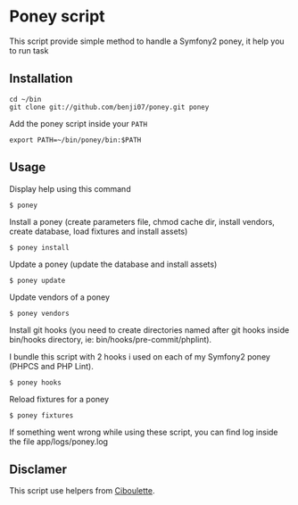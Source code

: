 # Poney script

This script provide simple method to handle a Symfony2 poney, it help you to run task

## Installation

    cd ~/bin
    git clone git://github.com/benji07/poney.git poney

Add the poney script inside your `PATH`

    export PATH=~/bin/poney/bin:$PATH

## Usage

Display help using this command

    $ poney

Install a poney (create parameters file, chmod cache dir, install vendors, create database, load fixtures and install assets)

    $ poney install

Update a poney (update the database and install assets)

    $ poney update

Update vendors of a poney

    $ poney vendors

Install git hooks (you need to create directories named after git hooks inside bin/hooks directory, ie: bin/hooks/pre-commit/phplint).

I bundle this script with 2 hooks i used on each of my Symfony2 poney (PHPCS and PHP Lint).

    $ poney hooks

Reload fixtures for a poney

    $ poney fixtures

If something went wrong while using these script, you can find log inside the file app/logs/poney.log

## Disclamer

This script use helpers from [Ciboulette](https://github.com/knplabs/ciboulette).
